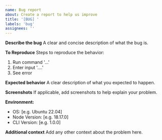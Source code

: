 ```yaml
---
name: Bug report
about: Create a report to help us improve
title: '[BUG] '
labels: 'bug'
assignees: ''
---
```


**Describe the bug**
A clear and concise description of what the bug is.

**To Reproduce**
Steps to reproduce the behavior:
1. Run command '...'
2. Enter input '....'
3. See error

**Expected behavior**
A clear description of what you expected to happen.

**Screenshots**
If applicable, add screenshots to help explain your problem.

**Environment:**
 - OS: [e.g. Ubuntu 22.04]
 - Node Version: [e.g. 18.17.0]
 - CLI Version: [e.g. 1.0.0]

**Additional context**
Add any other context about the problem here.